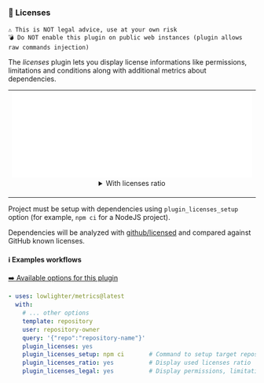 ### 📜 Licenses

    ⚠️ This is NOT legal advice, use at your own risk
    💣 Do NOT enable this plugin on public web instances (plugin allows raw commands injection)

The *licenses* plugin lets you display license informations like permissions, limitations and conditions along with additional metrics about dependencies.

<table>
  <td align="center">
    <img src="https://github.com/lowlighter/lowlighter/blob/master/metrics.plugin.licenses.svg">
    <details><summary>With licenses ratio</summary>
      <img src="https://github.com/lowlighter/lowlighter/blob/master/metrics.plugin.licenses.ratio.svg">
    </details>
    <img width="900" height="1" alt="">
  </td>
</table>

Project must be setup with dependencies using `plugin_licenses_setup` option (for example, `npm ci` for a NodeJS project).

Dependencies will be analyzed with [github/licensed](https://github.com/github/licensed) and compared against GitHub known licenses.

#### ℹ️ Examples workflows

[➡️ Available options for this plugin](metadata.yml)

```yaml
- uses: lowlighter/metrics@latest
  with:
    # ... other options
    template: repository
    user: repository-owner
    query: '{"repo":"repository-name"}'
    plugin_licenses: yes
    plugin_licenses_setup: npm ci       # Command to setup target repository
    plugin_licenses_ratio: yes          # Display used licenses ratio
    plugin_licenses_legal: yes          # Display permissions, limitations and conditions
```